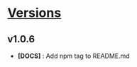 # [Versions](https://github.com/Tracktor/eslint-config-react-tracktor/releases)

## v1.0.6
- **[DOCS]** : Add npm tag to README.md
